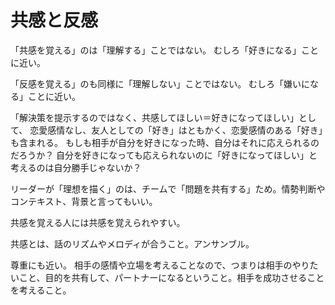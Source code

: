# 共感と反感

「共感を覚える」のは「理解する」ことではない。
むしろ「好きになる」ことに近い。

「反感を覚える」のも同様に「理解しない」ことではない。
むしろ「嫌いになる」ことに近い。

「解決策を提示するのではなく、共感してほしい＝好きになってほしい」として、
恋愛感情なし、友人としての「好き」はともかく、恋愛感情のある「好き」も含まれる。
もしも相手が自分を好きになった時、自分はそれに応えられるのだろうか？
自分を好きになっても応えられないのに「好きになってほしい」と考えるのは自分勝手じゃないか？

リーダーが「理想を描く」のは、チームで「問題を共有する」ため。情勢判断やコンテキスト、背景と言ってもいい。

共感を覚える人には共感を覚えられやすい。

共感とは、話のリズムやメロディが合うこと。アンサンブル。

尊重にも近い。
相手の感情や立場を考えることなので、つまりは相手のやりたいこと、目的を共有して、パートナーになるということ。相手を成功させることを考えること。
